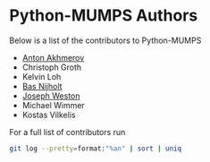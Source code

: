# Python-MUMPS Authors

Below is a list of the contributors to Python-MUMPS

+ [Anton Akhmerov](<https://antonakhmerov.org>)
+ Christoph Groth
+ Kelvin Loh
+ [Bas Nijholt](<https://nijho.lt>)
+ [Joseph Weston](<https://joseph.weston.cloud>)
+ Michael Wimmer
+ Kostas Vilkelis

For a full list of contributors run

```bash
git log --pretty=format:"%an" | sort | uniq
```
